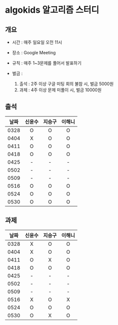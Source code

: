 # algokids 알고리즘 스터디


## 개요 

- 시간 : 매주 일요일 오전 11시

- 장소 : Google Meeting

- 규칙 : 매주 1~3문제를 풀어서 발표하기

- 벌금 :
  1. 출석 : 2주 이상 구글 미팅 회의 불참 시, 벌금 5000원
  2. 과제 : 4주 이상 문제 미풀이 시, 벌금 10000원 


## 출석

|날짜|신윤수|지승구|이해니|
|----|:---:|:---:|:---:|
|0328|O    |O    |O    |
|0404|X    |O    |O    |
|0411|O    |O    |O    |
|0418|O    |O    |O    |
|0425|-    |-    |-    |
|0502|-    |-    |-    |
|0509|-    |-    |-    |
|0516|O    |O    |O    |
|0524|O    |O    |O    |
|0530|O    |O    |O    |

## 과제

|날짜|신윤수|지승구|이해니|
|----|:---:|:---:|:---:|
|0328|X    |O    |O    |
|0404|X    |O    |O    |
|0411|O    |X    |O    |
|0418|O    |O    |O    |
|0425|-    |-    |-    |
|0502|-    |-    |-    |
|0509|-    |-    |-    |
|0516|X    |O    |X    |
|0524|O    |O    |O    |
|0530|O    |X    |O    |
